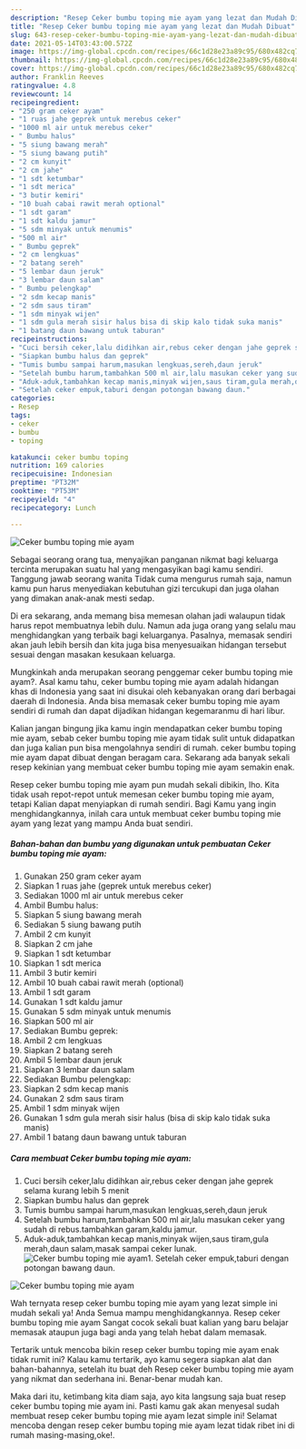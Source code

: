 ```yaml
---
description: "Resep Ceker bumbu toping mie ayam yang lezat dan Mudah Dibuat"
title: "Resep Ceker bumbu toping mie ayam yang lezat dan Mudah Dibuat"
slug: 643-resep-ceker-bumbu-toping-mie-ayam-yang-lezat-dan-mudah-dibuat
date: 2021-05-14T03:43:00.572Z
image: https://img-global.cpcdn.com/recipes/66c1d28e23a89c95/680x482cq70/ceker-bumbu-toping-mie-ayam-foto-resep-utama.jpg
thumbnail: https://img-global.cpcdn.com/recipes/66c1d28e23a89c95/680x482cq70/ceker-bumbu-toping-mie-ayam-foto-resep-utama.jpg
cover: https://img-global.cpcdn.com/recipes/66c1d28e23a89c95/680x482cq70/ceker-bumbu-toping-mie-ayam-foto-resep-utama.jpg
author: Franklin Reeves
ratingvalue: 4.8
reviewcount: 14
recipeingredient:
- "250 gram ceker ayam"
- "1 ruas jahe geprek untuk merebus ceker"
- "1000 ml air untuk merebus ceker"
- " Bumbu halus"
- "5 siung bawang merah"
- "5 siung bawang putih"
- "2 cm kunyit"
- "2 cm jahe"
- "1 sdt ketumbar"
- "1 sdt merica"
- "3 butir kemiri"
- "10 buah cabai rawit merah optional"
- "1 sdt garam"
- "1 sdt kaldu jamur"
- "5 sdm minyak untuk menumis"
- "500 ml air"
- " Bumbu geprek"
- "2 cm lengkuas"
- "2 batang sereh"
- "5 lembar daun jeruk"
- "3 lembar daun salam"
- " Bumbu pelengkap"
- "2 sdm kecap manis"
- "2 sdm saus tiram"
- "1 sdm minyak wijen"
- "1 sdm gula merah sisir halus bisa di skip kalo tidak suka manis"
- "1 batang daun bawang untuk taburan"
recipeinstructions:
- "Cuci bersih ceker,lalu didihkan air,rebus ceker dengan jahe geprek selama kurang lebih 5 menit"
- "Siapkan bumbu halus dan geprek"
- "Tumis bumbu sampai harum,masukan lengkuas,sereh,daun jeruk"
- "Setelah bumbu harum,tambahkan 500 ml air,lalu masukan ceker yang sudah di rebus.tambahkan garam,kaldu jamur."
- "Aduk-aduk,tambahkan kecap manis,minyak wijen,saus tiram,gula merah,daun salam,masak sampai ceker lunak."
- "Setelah ceker empuk,taburi dengan potongan bawang daun."
categories:
- Resep
tags:
- ceker
- bumbu
- toping

katakunci: ceker bumbu toping 
nutrition: 169 calories
recipecuisine: Indonesian
preptime: "PT32M"
cooktime: "PT53M"
recipeyield: "4"
recipecategory: Lunch

---
```



![Ceker bumbu toping mie ayam](https://img-global.cpcdn.com/recipes/66c1d28e23a89c95/680x482cq70/ceker-bumbu-toping-mie-ayam-foto-resep-utama.jpg)

Sebagai seorang orang tua, menyajikan panganan nikmat bagi keluarga tercinta merupakan suatu hal yang mengasyikan bagi kamu sendiri. Tanggung jawab seorang  wanita Tidak cuma mengurus rumah saja, namun kamu pun harus menyediakan kebutuhan gizi tercukupi dan juga olahan yang dimakan anak-anak mesti sedap.

Di era  sekarang, anda memang bisa memesan olahan jadi walaupun tidak harus repot membuatnya lebih dulu. Namun ada juga orang yang selalu mau menghidangkan yang terbaik bagi keluarganya. Pasalnya, memasak sendiri akan jauh lebih bersih dan kita juga bisa menyesuaikan hidangan tersebut sesuai dengan masakan kesukaan keluarga. 



Mungkinkah anda merupakan seorang penggemar ceker bumbu toping mie ayam?. Asal kamu tahu, ceker bumbu toping mie ayam adalah hidangan khas di Indonesia yang saat ini disukai oleh kebanyakan orang dari berbagai daerah di Indonesia. Anda bisa memasak ceker bumbu toping mie ayam sendiri di rumah dan dapat dijadikan hidangan kegemaranmu di hari libur.

Kalian jangan bingung jika kamu ingin mendapatkan ceker bumbu toping mie ayam, sebab ceker bumbu toping mie ayam tidak sulit untuk didapatkan dan juga kalian pun bisa mengolahnya sendiri di rumah. ceker bumbu toping mie ayam dapat dibuat dengan beragam cara. Sekarang ada banyak sekali resep kekinian yang membuat ceker bumbu toping mie ayam semakin enak.

Resep ceker bumbu toping mie ayam pun mudah sekali dibikin, lho. Kita tidak usah repot-repot untuk memesan ceker bumbu toping mie ayam, tetapi Kalian dapat menyiapkan di rumah sendiri. Bagi Kamu yang ingin menghidangkannya, inilah cara untuk membuat ceker bumbu toping mie ayam yang lezat yang mampu Anda buat sendiri.

<!--inarticleads1-->

##### Bahan-bahan dan bumbu yang digunakan untuk pembuatan Ceker bumbu toping mie ayam:

1. Gunakan 250 gram ceker ayam
1. Siapkan 1 ruas jahe (geprek untuk merebus ceker)
1. Sediakan 1000 ml air untuk merebus ceker
1. Ambil  Bumbu halus:
1. Siapkan 5 siung bawang merah
1. Sediakan 5 siung bawang putih
1. Ambil 2 cm kunyit
1. Siapkan 2 cm jahe
1. Siapkan 1 sdt ketumbar
1. Siapkan 1 sdt merica
1. Ambil 3 butir kemiri
1. Ambil 10 buah cabai rawit merah (optional)
1. Ambil 1 sdt garam
1. Gunakan 1 sdt kaldu jamur
1. Gunakan 5 sdm minyak untuk menumis
1. Siapkan 500 ml air
1. Sediakan  Bumbu geprek:
1. Ambil 2 cm lengkuas
1. Siapkan 2 batang sereh
1. Ambil 5 lembar daun jeruk
1. Siapkan 3 lembar daun salam
1. Sediakan  Bumbu pelengkap:
1. Siapkan 2 sdm kecap manis
1. Gunakan 2 sdm saus tiram
1. Ambil 1 sdm minyak wijen
1. Gunakan 1 sdm gula merah sisir halus (bisa di skip kalo tidak suka manis)
1. Ambil 1 batang daun bawang untuk taburan




<!--inarticleads2-->

##### Cara membuat Ceker bumbu toping mie ayam:

1. Cuci bersih ceker,lalu didihkan air,rebus ceker dengan jahe geprek selama kurang lebih 5 menit
1. Siapkan bumbu halus dan geprek
1. Tumis bumbu sampai harum,masukan lengkuas,sereh,daun jeruk
1. Setelah bumbu harum,tambahkan 500 ml air,lalu masukan ceker yang sudah di rebus.tambahkan garam,kaldu jamur.
1. Aduk-aduk,tambahkan kecap manis,minyak wijen,saus tiram,gula merah,daun salam,masak sampai ceker lunak.
<img src="//assets-global.cpcdn.com/assets/icons/button_play-2c75c40dde080a61004c1f40b05d8f140eaff45d7e9e6481dc71c63d2e7c4909.png" alt="Ceker bumbu toping mie ayam">1. Setelah ceker empuk,taburi dengan potongan bawang daun.
<img src="//assets-global.cpcdn.com/assets/icons/button_play-2c75c40dde080a61004c1f40b05d8f140eaff45d7e9e6481dc71c63d2e7c4909.png" alt="Ceker bumbu toping mie ayam">



Wah ternyata resep ceker bumbu toping mie ayam yang lezat simple ini mudah sekali ya! Anda Semua mampu menghidangkannya. Resep ceker bumbu toping mie ayam Sangat cocok sekali buat kalian yang baru belajar memasak ataupun juga bagi anda yang telah hebat dalam memasak.

Tertarik untuk mencoba bikin resep ceker bumbu toping mie ayam enak tidak rumit ini? Kalau kamu tertarik, ayo kamu segera siapkan alat dan bahan-bahannya, setelah itu buat deh Resep ceker bumbu toping mie ayam yang nikmat dan sederhana ini. Benar-benar mudah kan. 

Maka dari itu, ketimbang kita diam saja, ayo kita langsung saja buat resep ceker bumbu toping mie ayam ini. Pasti kamu gak akan menyesal sudah membuat resep ceker bumbu toping mie ayam lezat simple ini! Selamat mencoba dengan resep ceker bumbu toping mie ayam lezat tidak ribet ini di rumah masing-masing,oke!.

